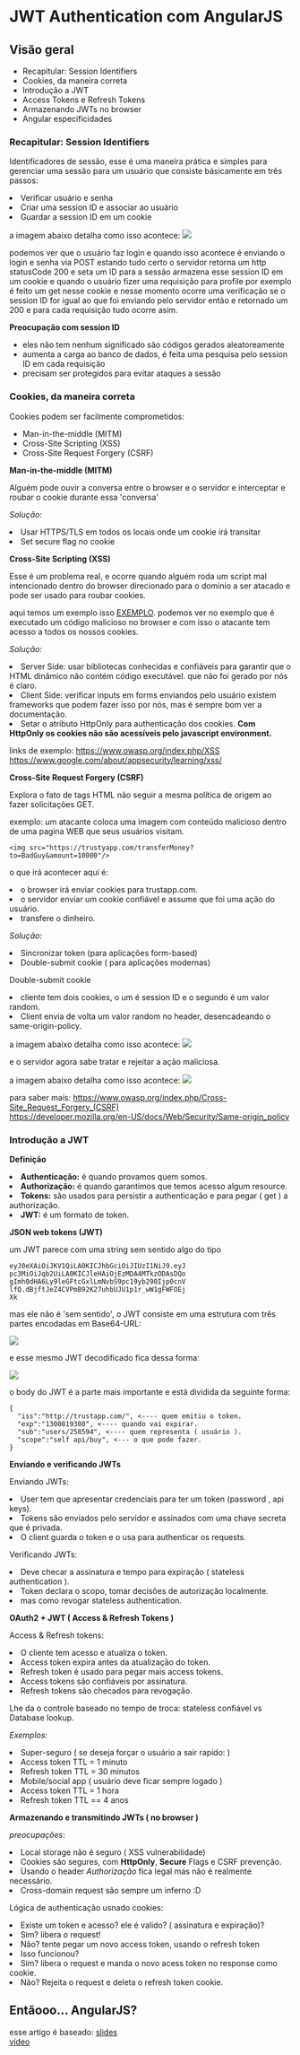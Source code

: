 # JWT Authentication com AngularJS

## Visão geral
<ul>
  <li>Recapitular: Session Identifiers</li>
  <li>Cookies, da maneira correta</li>
  <li>Introdução a JWT</li>
  <li>Access Tokens e Refresh Tokens</li>
  <li>Armazenando JWTs no browser</li>
  <li>Angular especificidades</li>
</ul>

### Recapitular: Session Identifiers

Identificadores de sessão, esse é uma maneira prática e simples para gerenciar uma sessão para um usuário que consiste básicamente em três passos:

<li>Verificar usuário e senha </li>
<li>Criar uma session ID e associar ao usuário</li>
<li>Guardar a session ID em um cookie</li>

a imagem abaixo detalha como isso acontece:
<img src="img/img1-session-cookie.png"/>

podemos ver que o usuário faz login e quando isso acontece é enviando o login e senha via POST estando tudo certo o servidor retorna um http statusCode 200 e seta um ID para a sessão
armazena esse session ID em um cookie e quando o usuário fizer uma requisição para profile por exemplo é feito um get nesse cookie e nesse momento ocorre uma verificação se o session ID for igual ao que foi enviando pelo servidor então e retornado um 200 e para cada requisição tudo ocorre asim.

<b>Preocupação com session ID</b>

<ul>
  <li>eles não tem nenhum significado são códigos gerados aleatoreamente</li>
  <li>aumenta a carga ao banco de dados, é feita uma pesquisa pelo session ID em cada requisição</li>
  <li>precisam ser protegidos para evitar ataques a sessão</li>
</ul>

### Cookies, da maneira correta

Cookies podem ser facilmente comprometidos:

<ul>
  <li>Man-in-the-middle (MITM)</li>
  <li>Cross-Site Scripting (XSS)</li>
  <li>Cross-Site Request Forgery (CSRF)</li>
</ul>

<b>Man-in-the-middle (MITM)</b>

Alguém pode ouvir a conversa entre o browser e o servidor e interceptar e roubar o cookie durante essa 'conversa'

<i>Solução:</i>
<li>Usar HTTPS/TLS em todos os locais onde um cookie irá transitar</li>
<li>Set secure flag no cookie</li>

<b>Cross-Site Scripting (XSS)</b>

Esse é um problema real, e ocorre quando alguém roda um script mal intencionado dentro do browser direcionado para o dominio a ser atacado e pode ser usado para roubar cookies.

aqui temos um exemplo isso [EXEMPLO](https://www.google.com/about/appsecurity/learning/xss/#StoredXSS).
podemos ver no exemplo que é executado um código malicioso no browser e com isso o atacante tem acesso a todos os nossos cookies.

<i>Solução:</i>
<li>Server Side: usar bibliotecas conhecidas e confiáveis para garantir que o HTML dinâmico não contém código executável. que não foi gerado por nós é claro.</li>
<li>Client Side: verificar inputs em forms enviandos pelo usuário existem frameworks que podem fazer isso por nós, mas é sempre bom ver a documentação.</li>
<li>Setar o atributo HttpOnly para authenticação dos cookies. <b>Com HttpOnly os cookies não são acessíveis pelo javascript environment.</b></li>

links de exemplo:
https://www.owasp.org/index.php/XSS </br>
https://www.google.com/about/appsecurity/learning/xss/

<b>Cross-Site Request Forgery (CSRF)</b>

Explora o fato de tags HTML não seguir a mesma política de origem ao fazer solicitações GET.

exemplo: um atacante coloca uma imagem com conteúdo malicioso dentro de uma pagina WEB que seus usuários visitam.
````
<img src="https://trustyapp.com/transferMoney?to=BadGuy&amount=10000"/>
````
o que irá acontecer aqui é:
<li>o browser irá enviar cookies para trustapp.com.</li>
<li>o servidor enviar um cookie confiável e assume que foi uma ação do usuário.</li>
<li>transfere o dinheiro.</li>

<i>Solução:</i>
<li>Sincronizar token (para aplicações form-based)</li>
<li>Double-submit cookie ( para aplicações modernas)</li>

Double-submit cookie </br>

<li>cliente tem dois cookies, o um é session ID e o segundo é um valor random.</li>
<li>Client envia de volta um valor random no header, desencadeando o same-origin-policy.</li>

a imagem abaixo detalha como isso acontece:
<img src="img/img2-session-cookie-random.png"/>

e o servidor agora sabe tratar e rejeitar a ação maliciosa.

a imagem abaixo detalha como isso acontece:
<img src="img/img3-session-cookie-reject.png"/>

para saber mais:
https://www.owasp.org/index.php/Cross-Site_Request_Forgery_(CSRF) </br>
https://developer.mozilla.org/en-US/docs/Web/Security/Same-origin_policy </br>

### Introdução a JWT

<b>Definição</b>

<li><b>Authenticação:</b> é quando provamos quem somos.</li>

<li><b>Authorização:</b> é quando garantimos que temos acesso algum resource.</li>

<li><b>Tokens:</b> são usados para persistir a authenticação e para pegar ( get ) a authorização.</li>

<li><b>JWT:</b> é um formato de token.</li>

<b> JSON web tokens (JWT) </b>

um JWT parece com uma string sem sentido algo do tipo
````
eyJ0eXAiOiJKV1QiLA0KICJhbGciOiJIUzI1NiJ9.eyJ
pc3MiOiJqb2UiLA0KICJleHAiOjEzMDA4MTkzODAsDQo
gImh0dHA6Ly9leGFtcGxlLmNvbS9pc19yb290Ijp0cnV
lfQ.dBjftJeZ4CVPmB92K27uhbUJU1p1r_wW1gFWFOEj
Xk
````
mas ele não é 'sem sentido', o JWT consiste em uma estrutura
com três partes encodadas em Base64-URL:

<img src="img/img4-JWT-div.png"/>

e esse mesmo JWT decodificado fica dessa forma:

<img src="img/img5-JWT-decoded.png"/>

o body do JWT é a parte mais importante e está dividida da seguinte forma:

````
{
  "iss":"http://trustapp.com/", <---- quem emitiu o token.
  "exp":"1300819380", <---- quando vai expirar.
  "sub":"users/258594", <---- quem representa ( usuário ).
  "scope":"self api/buy", <--- o que pode fazer.
}
````

<b>Enviando e verificando JWTs </b>

Enviando JWTs:
<li>User tem que apresentar credenciais para ter um token (password , api keys).</li>
<li>Tokens são enviados pelo servidor e assinados com uma chave secreta que é privada.</li>
<li>O client guarda o token e o usa para authenticar os requests.</li>

Verificando JWTs:
<li>Deve checar a assinatura e tempo para expiração ( stateless authentication ).</li>
<li>Token declara o scopo, tomar decisões de autorização localmente.</li>
<li>mas como revogar stateless authentication.</li>

<b>OAuth2 + JWT ( Access & Refresh Tokens )</b>

Access & Refresh tokens:
<li>O cliente tem acesso e atualiza o token.</li>
<li>Access token expira antes da atualização do token.</li>
<li>Refresh token é usado para pegar mais access tokens.</li>
<li>Access tokens são confiáveis por assinatura.</li>
<li>Refresh tokens são checados para revogação.</li>

Lhe da o controle baseado no tempo de troca: stateless confiável vs Database lookup.

<i>Exemplos:</i>
<li>Super-seguro ( se deseja forçar o usuário a sair rapido: )
  <li>Access token TTL = 1 minuto</li>
  <li>Refresh token TTL = 30 minutos</li>
</li>
<li>Mobile/social app ( usuário deve ficar sempre logado )
  <li>Access token TTL = 1 hora</li>
  <li>Refresh token TTL == 4 anos</li>
</li>

<b>Armazenando e transmitindo JWTs ( no browser )</b>

<i>preocupações</i>:
<li>Local storage não é seguro ( XSS vulnerabilidade)</li>
<li>Cookies são segures, com <b>HttpOnly</b>, <b>Secure</b> Flags e CSRF prevenção.</li>
<li>Usando o header <i>Authorização</i> fica legal mas não é realmente necessário.</li>
<li>Cross-domain request são sempre um inferno :D</li>

Lógica de authenticação usnado cookies:
<li>
  Existe um token e acesso? ele é valido? ( assinatura e expiração)?
  <li>Sim? libera o request!</li>
  <li>Não? tente pegar um novo access token, usando o refresh token
    <li>
      Isso funcionou?
        <li>Sim? libera o request e manda o novo acess token no response como cookie.</li>
        <li>Não? Rejeita o request e deleta o refresh token cookie.</li>
    </li>
  </li>
</li>

## Entãooo... AngularJS?










esse artigo é baseado:
[slides](http://www.slideshare.net/robertjd/jwt-authentication-with-angularjs?from_action=save)</br>
[vídeo](https://www.youtube.com/watch?v=mecILj3p4VA)
